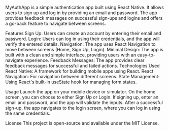 MyAuthApp is a simple authentication app built using React Native. It allows users to sign up and log in by providing an email and password. The app provides feedback messages on successful sign-ups and logins and offers a go-back feature to navigate between screens.

Features
Sign Up: Users can create an account by entering their email and password.
Login: Users can log in using their credentials, and the app will verify the entered details.
Navigation: The app uses React Navigation to move between screens (Home, Sign Up, Login).
Minimal Design: The app is built with a clean and simple interface, providing users with an easy-to-navigate experience.
Feedback Messages: The app provides clear feedback messages for successful and failed actions.
Technologies Used
React Native: A framework for building mobile apps using React.
React Navigation: For navigation between different screens.
State Management: Using React's built-in useState hook for managing form states.


Usage
Launch the app on your mobile device or simulator.
On the home screen, you can choose to either Sign Up or Login.
If signing up, enter an email and password, and the app will validate the inputs.
After a successful sign-up, the app navigates to the login screen, where you can log in using the same credentials.


License
This project is open-source and available under the MIT License.

